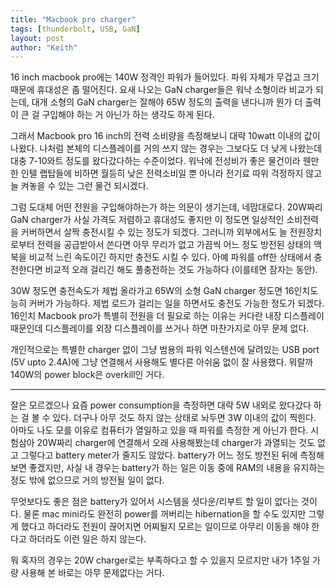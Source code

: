 ```yaml
---
title: "Macbook pro charger"
tags: [thunderbolt, USB, GaN]
layout: post
author: "Keith"
---
```


16 inch macbook pro에는 140W 정격인 파워가 들어있다. 파워 자체가 무겁고 크기 때문에 휴대성은 좀 떨어진다. 요새 나오는 GaN charger들은 워낙 소형이라 비교가 되는데, 대개 소형의 GaN charger는 잘해야 65W 정도의 출력을 낸다니까 뭔가 더 출력이 큰 걸 구입해야 하는 거 아닌가 하는 생각도 하게 된다.

그래서 Macbook pro 16 inch의 전력 소비량을 측정해보니 대략 10watt 이내의 값이 나왔다. 나처럼 본체의 디스플레이를 거의 쓰지 않는 경우는 그보다도 더 낮게 나왔는데 대충 7-10와트 정도를 왔다갔다하는 수준이었다. 워낙에 전성비가 좋은 물건이라 웬만한 인텔 랩탑들에 비하면 월등히 낮은 전력소비일 뿐 아니라 전기료 따위 걱정하지 않고 늘 켜놓을 수 있는 그런 물건 되시겠다.

그럼 도대체 어떤 전원을 구입해야하는가 하는 의문이 생기는데, 네맘대로다. 20W짜리 GaN charger가 사실 가격도 저렴하고 휴대성도 좋지만 이 정도면 일상적인 소비전력을 커버하면서 살짝 충전시킬 수 있는 정도가 되겠다. 그러니까 외부에서도 늘 전원장치로부터 전력을 공급받아서 쓴다면 아무 무리가 없고 가끔씩 어느 정도 방전된 상태의 맥북을 비교적 느린 속도이긴 하지만 충전도 시킬 수 있다. 아예 파워를 off한 상태에서 충전한다면 비교적 오래 걸리긴 해도 풀충전하는 것도 가능하다 (이를테면 잠자는 동안).

30W 정도면 충전속도가 제법 올라가고 65W의 소형 GaN charger 정도면 16인치도 능히 커버가 가능하다. 제법 로드가 걸리는 일을 하면서도 충전도 가능한 정도가 되겠다. 16인치 Macbook pro가 특별히 전원을 더 필요로 하는 이유는 커다란 내장 디스플레이 때문인데 디스플레이를 외장 디스플레이를 쓰거나 하면 마찬가지로 아무 문제 없다. 

개인적으로는 특별한 charger 없이 그냥 범용의 파워 익스텐션에 달려있는 USB port (5V upto 2.4A)에 그냥 연결해서 사용해도 별다른 아쉬움 없이 잘 사용했다. 뭐랄까 140W의 power block은 overkill인 거다.

-------
잘은 모르겠으나 요즘 power consumption을 측정하면 대략 5W 내외로 왔다갔다 하는 걸 볼 수 있다. 더구나 아무 것도 하지 않는 상태로 놔두면 3W 이내의 값이 찍힌다. 아마도 나도 모를 이유로 컴퓨터가 열일하고 있을 때 파워를 측정한 게 아닌가 한다. 시험삼아 20W짜리 charger에 연결해서 오래 사용해봤는데 charger가 과열되는 것도 없고 그렇다고 battery meter가 줄지도 않았다. battery가 어느 정도 방전된 뒤에 측정해보면 좋겠지만, 사실 내 경우는 battery가 하는 일은 이동 중에 RAM의 내용을 유지하는 정도 밖에 없으므로 거의 방전될 일이 없다.

무엇보다도 좋은 점은 battery가 있어서 시스템을 셧다운/리부트 할 일이 없다는 것이다. 물론 mac mini라도 완전히 power를 꺼버리는 hibernation을 할 수도 있지만 그렇게 했다고 하더라도 전원이 끊어지면 어찌될지 모르는 일이므로 아무리 이동을 해야 한다고 하더라도 이런 일은 하지 않는다. 

뭐 혹자의 경우는 20W charger로는 부족하다고 할 수 있을지 모르지만 내가 1주일 가량 사용해 본 바로는 아무 문제없다는 거다. 